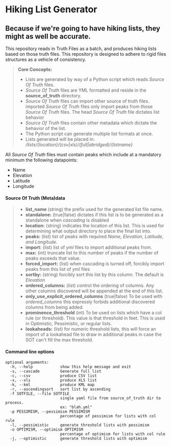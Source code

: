 Hiking List Generator
===================

## Because if we're going to have hiking lists, they might as well be accurate.

This repository reads in Truth Files as a batch, and produces hiking lists based on those truth files. This repository is designed to adhere to rigid files structures as a vehicle of consistency.

> **Core Concepts:**
>
>  - Lists are generated by way of a Python script which reads *Source Of Truth* files.
>  - *Source Of Truth* files are YML formatted and reside in the **source_of_truth** directory.
>  - *Source Of Truth* files can import other source of truth files. imported *Source Of Truth* files only import peaks from those *Source Of Truth* files. The head *Source Of Truth* file dictates list behavior
>  - *Source Of Truth* files contain other metadata which dictate the behavior of the list.
>  - The Python script can generate multiple list formats at once.
>  - Lists generated will be placed in:   */lists/{location}/(csv|xls)/(full|abridged)/{listname}*



All *Source Of Truth* files must contain peaks which include at a mandatory minimum the following datapoints:

- Name
- Elevation
- Latitude
- Longitude


#### Source Of Truth (Meta)data
> - **list_name** (string) the prefix used for the generated list file name.
> - **standalone:** (true|false) dictates if this list is to be generated as a standalone when *cascading* is disabled
> - **location:** (string) indicates the location of this list. This is used for determining what output directory to place the final list into.
> - **peaks:** (list) list of peaks with required *Name, Elevation, Latitude, and Longitude.*
> - **import:** (list) list of *yml* files to import additional peaks from.
> - **max:** (int) truncate list to this number of peaks if the number of peaks exceeds that value.
> - **forced_import:** (list) when cascading is turned off, forcibly import peaks from this list of *yml* files
> - **sortby:** (string) forcibly sort this list by this column. The default is *Elevation*
> - **ordered_columns:** (list) control the ordering of columns. Any other columns discovered will be appended at the end of this list.
> - **only_use_explicit_ordered_columns** (true|false) To be used with *ordered_columns* this expressly forbids additional discovered columns from being added.
> - **prominence_threshold** (int) To be used on lists which have a col rule (or threshold). This value is that threshold in feet. This is used in Optimistic, Pessimistic, or regular lists.
> - **lookaheads:** (list) for numeric threshold lists, this will force an import of a lookahead file to draw in additional peaks in case the SOT can't fill the max threshold.

#### Command line options

```
optional arguments:
  -h, --help            show this help message and exit
  -s, --cascade         Generate full list
  -c, --csv             produce CSV list
  -x, --xls             produce XLS list
  -k, --kml             produce KML map
  -r, --ascendingsort   sort list by ascending
  -f SOTFILE, --file SOTFILE
                        single yaml file from source_of_truth dir to process.
                        ex: "blah.yml"
  -p PESSIMISM, --pessimism PESSIMISM
                        percentage of pessimism for lists with col rule
  -l, --pessimistic     generate threshold lists with pessimism
  -o OPTIMISM, --optimism OPTIMISM
                        percentage of optimism for lists with col rule
  -j, --optimistic      generate threshold lists with optimism

```
